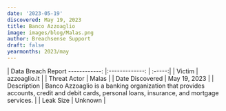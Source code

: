 ```yaml
---
date: '2023-05-19'
discovered: May 19, 2023
title: Banco Azzoaglio
image: images/blog/Malas.png
author: Breachsense Support
draft: false
yearmonths: 2023/may
---
```



| Data Breach Report
------------:     |:-------------:    | :-----:|
| Victim      | azzoaglio.it      | 
| Threat Actor      | Malas      | 
| Date Discovered      | May 19, 2023      | 
| Description      | Banco Azzoaglio is a banking organization that provides accounts, credit and debit cards, personal loans, insurance, and mortgage services.      | 
| Leak Size      | Unknown      | 

